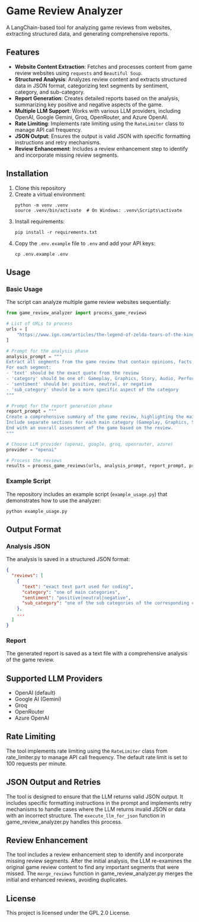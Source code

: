 # Game Review Analyzer

A LangChain-based tool for analyzing game reviews from websites, extracting structured data, and generating comprehensive reports.

## Features

- **Website Content Extraction**: Fetches and processes content from game review websites using `requests` and `Beautiful Soup`.
- **Structured Analysis**: Analyzes review content and extracts structured data in JSON format, categorizing text segments by sentiment, category, and sub-category.
- **Report Generation**: Creates detailed reports based on the analysis, summarizing key positive and negative aspects of the game.
- **Multiple LLM Support**: Works with various LLM providers, including OpenAI, Google Gemini, Groq, OpenRouter, and Azure OpenAI.
- **Rate Limiting**: Implements rate limiting using the `RateLimiter` class to manage API call frequency.
- **JSON Output**: Ensures the output is valid JSON with specific formatting instructions and retry mechanisms.
- **Review Enhancement**: Includes a review enhancement step to identify and incorporate missing review segments.

## Installation

1. Clone this repository
2. Create a virtual environment:
   ```
   python -m venv .venv
   source .venv/bin/activate  # On Windows: .venv\Scripts\activate
   ```
3. Install requirements:
   ```
   pip install -r requirements.txt
   ```
4. Copy the `.env.example` file to `.env` and add your API keys:
   ```
   cp .env.example .env
   ```

## Usage

### Basic Usage

The script can analyze multiple game review websites sequentially:

```python
from game_review_analyzer import process_game_reviews

# List of URLs to process
urls = [
    "https://www.ign.com/articles/the-legend-of-zelda-tears-of-the-kingdom-review",
]

# Prompt for the analysis phase
analysis_prompt = """
Extract all segments from the game review that contain opinions, facts, or assessments about the game.
For each segment:
- 'text' should be the exact quote from the review
- 'category' should be one of: Gameplay, Graphics, Story, Audio, Performance, Value
- 'sentiment' should be: positive, neutral, or negative
- 'sub_category' should be a more specific aspect of the category
"""

# Prompt for the report generation phase
report_prompt = """
Create a comprehensive summary of the game review, highlighting the main positive and negative aspects.
Include separate sections for each main category (Gameplay, Graphics, Story, etc.).
End with an overall assessment of the game based on the review.
"""

# Choose LLM provider (openai, google, groq, openrouter, azure)
provider = "openai"

# Process the reviews
results = process_game_reviews(urls, analysis_prompt, report_prompt, provider)
```

### Example Script

The repository includes an example script (`example_usage.py`) that demonstrates how to use the analyzer:

```
python example_usage.py
```

## Output Format

### Analysis JSON

The analysis is saved in a structured JSON format:

```json
{
  "reviews": [
    {
      "text": "exact text part used for coding",
      "category": "one of main categories",
      "sentiment": "positive|neutral|negative",
      "sub_category": "one of the sub categories of the corresponding category"
    },
    ...
  ]
}
```

### Report

The generated report is saved as a text file with a comprehensive analysis of the game review.

## Supported LLM Providers

- OpenAI (default)
- Google AI (Gemini)
- Groq
- OpenRouter
- Azure OpenAI

## Rate Limiting

The tool implements rate limiting using the `RateLimiter` class from rate_limiter.py to manage API call frequency. The default rate limit is set to 100 requests per minute.

## JSON Output and Retries

The tool is designed to ensure that the LLM returns valid JSON output. It includes specific formatting instructions in the prompt and implements retry mechanisms to handle cases where the LLM returns invalid JSON or data with an incorrect structure. The `execute_llm_for_json` function in game_review_analyzer.py handles this process.

## Review Enhancement

The tool includes a review enhancement step to identify and incorporate missing review segments. After the initial analysis, the LLM re-examines the original game review content to find any important segments that were missed. The `merge_reviews` function in game_review_analyzer.py merges the initial and enhanced reviews, avoiding duplicates.

## License

This project is licensed under the GPL 2.0 License.
